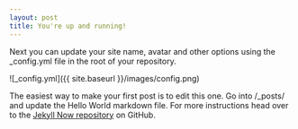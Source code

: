 ```yaml
---
layout: post
title: You're up and running!
---
```


Next you can update your site name, avatar and other options using the _config.yml file in the root of your repository.



![_config.yml]({{ site.baseurl }}/images/config.png)

The easiest way to make your first post is to edit this one. Go into /_posts/ and update the Hello World markdown file. For more instructions head over to the [Jekyll Now repository](https://github.com/barryclark/jekyll-now) on GitHub.